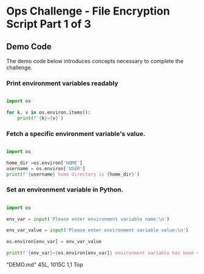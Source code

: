 # Ops Challenge - File Encryption Script Part 1 of 3

## Demo Code

The demo code below introduces concepts necessary to complete the challenge.

### Print environment variables readably

```python

import os
 
for k, v in os.environ.items():
    print(f'{k}={v}')

```
 
### Fetch a specific environment variable's value.

```python

import os
 
home_dir =os.environ['HOME']
username = os.environ['USER']
print(f'{username} home directory is {home_dir}')

```

### Set an environment variable in Python.

```python

import os
 
env_var = input('Please enter environment variable name:\n')
 
env_var_value = input('Please enter environment variable value:\n')
 
os.environ[env_var] = env_var_value
 
print(f'{env_var}={os.environ[env_var]} environment variable has been set.')

```
"DEMO.md" 45L, 1015C                                                                                                                                                 1,1           Top


